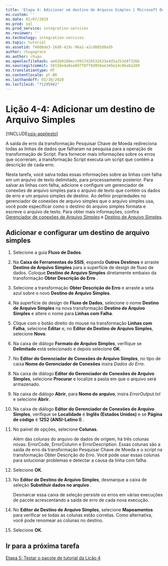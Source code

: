 ```yaml
---
title: 'Etapa 4: Adicionar um destino de Arquivo Simples | Microsoft Docs'
ms.custom: ''
ms.date: 01/07/2019
ms.prod: sql
ms.prod_service: integration-services
ms.reviewer: ''
ms.technology: integration-services
ms.topic: tutorial
ms.assetid: f4088de3-16d8-419c-96a1-a2cd005d0a5b
author: chugugrace
ms.author: chugu
ms.openlocfilehash: ae02b9188ecc9917d26532633e4d5a253d4f326b
ms.sourcegitcommit: 58158eda0aa0d7f87f9d958ae349a14c0ba8a209
ms.translationtype: HT
ms.contentlocale: pt-BR
ms.lasthandoff: 03/30/2020
ms.locfileid: "71295942"
---
```

# <a name="lesson-4-4-add-a-flat-file-destination"></a>Lição 4-4: Adicionar um destino de Arquivo Simples

[!INCLUDE[ssis-appliesto](../includes/ssis-appliesto-ssvrpluslinux-asdb-asdw-xxx.md)]



A saída de erro da transformação Pesquisar Chave de Moeda redireciona todas as linhas de dados que falharam na pesquisa para a operação de transformação de Script. Para fornecer mais informações sobre os erros que ocorreram, a transformação Script executa um script que contém a descrição de cada erro.  
  
Nesta tarefa, você salva todas essas informações sobre as linhas com falha em um arquivo de texto delimitado, para processamento posterior. Para salvar as linhas com falha, adicione e configure um gerenciador de conexões de arquivo simples para o arquivo de texto que contém os dados de erro e um arquivo simples de destino. Ao definir propriedades no gerenciador de conexões de arquivo simples que o arquivo simples usa, você pode especificar como o destino do arquivo simples formata e escreve o arquivo de texto. Para obter mais informações, confira [Gerenciador de conexões de Arquivo Simples](../integration-services/connection-manager/flat-file-connection-manager.md) e [Destino de Arquivo Simples](../integration-services/data-flow/flat-file-destination.md).  
  
## <a name="add-and-configure-a-flat-file-destination"></a>Adicionar e configurar um destino de arquivo simples  
  
1.  Selecione a guia **Fluxo de Dados**.  
  
2.  Na **Caixa de Ferramentas do SSIS**, expanda **Outros Destinos** e arraste **Destino de Arquivo Simples** para a superfície de design de fluxo de dados. Coloque **Destino de Arquivo Simples** diretamente embaixo da transformação **Obter Descrição do Erro** .  
  
3.  Selecione a transformação **Obter Descrição do Erro** e arraste a seta azul sobre o novo **Destino de Arquivo Simples**.  
  
4.  Na superfície de design de **Fluxo de Dados**, selecione o nome **Destino de Arquivo Simples** na nova transformação **Destino de Arquivo Simples** e altere o nome para **Linhas com Falha**.  
  
5.  Clique com o botão direito do mouse na transformação **Linhas com Falha**, selecione **Editar** e, no **Editor de Destino de Arquivo Simples**, selecione **Novo**.  
  
6.  Na caixa de diálogo **Formato de Arquivo Simples**, verifique se **Delimitado** está selecionado e depois selecione **OK**.  
  
7.  No **Editor do Gerenciador de Conexões de Arquivo Simples**, no tipo de caixa **Nome do Gerenciador de Conexões** insira *Dados do Erro*.  
  
8.  Na caixa de diálogo **Editor do Gerenciador de Conexões de Arquivo Simples**, selecione **Procurar** e localize a pasta em que o arquivo será armazenado.  
  
9. Na caixa de diálogo **Abrir**, para **Nome do arquivo**, insira *ErrorOutput.txt* e selecione **Abrir**.  
  
10. Na caixa de diálogo **Editor do Gerenciador de Conexões de Arquivo Simples**, verifique se **Localidade** é **Inglês (Estados Unidos)** e se **Página de código** é **1252 (ANSI-Latino I)** .  
  
11. No painel de opções, selecione **Colunas**.  
  
    Além das colunas do arquivo de dados de origem, há três colunas novas: ErrorCode, ErrorColumn e ErrorDescription. Essas colunas são a saída de erro da transformação Pesquisar Chave de Moeda e o script na transformação Obter Descrição do Erro. Você pode usar essas colunas para solucionar problemas e detectar a causa da linha com falha.  
  
12. Selecione **OK**.  
  
13. No **Editor de Destino de Arquivo Simples**, desmarque a caixa de seleção **Substituir dados no arquivo** .  
  
    Desmarcar essa caixa de seleção persiste os erros em várias execuções de pacote acrescentando a saída de erro de cada nova execução.
  
14. No **Editor de Destino de Arquivo Simples**, selecione **Mapeamentos** para verificar se todas as colunas estão corretas. Como alternativa, você pode renomear as colunas no destino.  
  
15. Selecione **OK**.  
  
## <a name="go-to-next-task"></a>Ir para a próxima tarefa
[Etapa 5: Testar o pacote de tutorial da Lição 4](../integration-services/lesson-4-5-testing-the-lesson-4-tutorial-package.md)  
  
  
  
